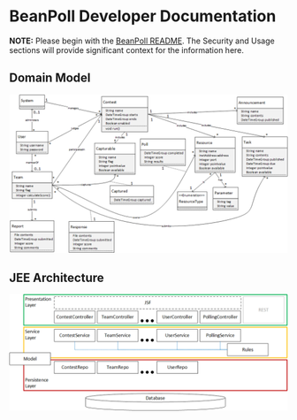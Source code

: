 # BeanPoll Developer Documentation

**NOTE:**
Please begin with the [BeanPoll README](../beanpoll/README/md "BeanPoll README"). The Security and Usage sections will provide significant context for the information here.

## Domain Model

![BeanPoll Domain Model](domainmodel.png "BeanPoll Domain Model")

## JEE Architecture

![BeanPoll Architecture](architecture.png "BeanPoll Architecture")
